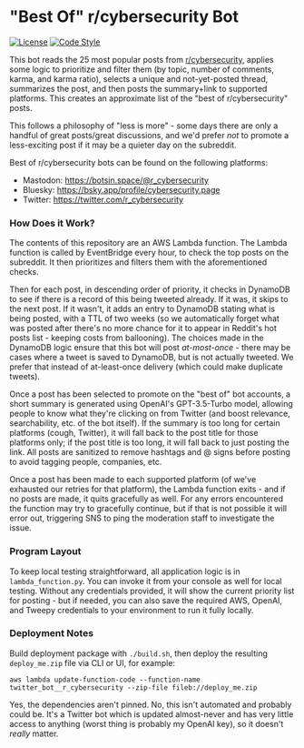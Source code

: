 # "Best Of" r/cybersecurity Bot

[![License](https://img.shields.io/github/license/r-cybersecurity/best-of-bot)](https://github.com/r-cybersecurity/best-of-bot)
[![Code Style](https://img.shields.io/badge/code%20style-black-black)](https://github.com/psf/black)

This bot reads the 25 most popular posts from [r/cybersecurity](https://reddit.com/r/cybersecurity), applies some logic to prioritize and filter them (by topic, number of comments, karma, and karma ratio), selects a unique and not-yet-posted thread, summarizes the post, and then posts the summary+link to supported platforms. This creates an approximate list of the "best of r/cybersecurity" posts.

This follows a philosophy of "less is more" - some days there are only a handful of great posts/great discussions, and we'd prefer *not* to promote a less-exciting post if it may be a quieter day on the subreddit.

Best of r/cybersecurity bots can be found on the following platforms:

* Mastodon: https://botsin.space/@r_cybersecurity
* Bluesky: https://bsky.app/profile/cybersecurity.page
* Twitter: https://twitter.com/r_cybersecurity

### How Does it Work?

The contents of this repository are an AWS Lambda function. The Lambda function is called by EventBridge every hour, to check the top posts on the subreddit. It then prioritizes and filters them with the aforementioned checks.

Then for each post, in descending order of priority, it checks in DynamoDB to see if there is a record of this being tweeted already. If it was, it skips to the next post. If it wasn't, it adds an entry to DynamoDB stating what is being posted, with a TTL of two weeks (so we automatically forget what was posted after there's no more chance for it to appear in Reddit's hot posts list - keeping costs from ballooning). The choices made in the DynamoDB logic ensure that this bot will post *at-most-once* - there may be cases where a tweet is saved to DynamoDB, but is not actually tweeted. We prefer that instead of at-least-once delivery (which could make duplicate tweets).

Once a post has been selected to promote on the "best of" bot accounts, a short summary is generated using OpenAI's GPT-3.5-Turbo model, allowing people to know what they're clicking on from Twitter (and boost relevance, searchability, etc. of the bot itself). If the summary is too long for certain platforms (cough, Twitter), it will fall back to the post title for those platforms only; if the post title is too long, it will fall back to just posting the link. All posts are sanitized to remove hashtags and @ signs before posting to avoid tagging people, companies, etc.

Once a post has been made to each supported platform (of we've exhausted our retries for that platform), the Lambda function exits - and if no posts are made, it quits gracefully as well. For any errors encountered the function may try to gracefully continue, but if that is not possible it will error out, triggering SNS to ping the moderation staff to investigate the issue.

### Program Layout

To keep local testing straightforward, all application logic is in `lambda_function.py`. You can invoke it from your console as well for local testing. Without any credentials provided, it will show the current priority list for posting - but if needed, you can also save the required AWS, OpenAI, and Tweepy credentials to your environment to run it fully locally.

### Deployment Notes

Build deployment package with `./build.sh`, then deploy the resulting `deploy_me.zip` file via CLI or UI, for example:

```
aws lambda update-function-code --function-name twitter_bot__r_cybersecurity --zip-file fileb://deploy_me.zip
```

Yes, the dependencies aren't pinned. No, this isn't automated and probably could be. It's a Twitter bot which is updated almost-never and has very little access to anything (worst thing is probably my OpenAI key), so it doesn't *really* matter.